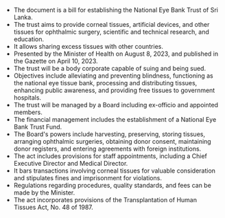 - The document is a bill for establishing the National Eye Bank Trust of Sri Lanka.
- The trust aims to provide corneal tissues, artificial devices, and other tissues for ophthalmic surgery, scientific and technical research, and education.
- It allows sharing excess tissues with other countries.
- Presented by the Minister of Health on August 8, 2023, and published in the Gazette on April 10, 2023.
- The trust will be a body corporate capable of suing and being sued.
- Objectives include alleviating and preventing blindness, functioning as the national eye tissue bank, processing and distributing tissues, enhancing public awareness, and providing free tissues to government hospitals.
- The trust will be managed by a Board including ex-officio and appointed members.
- The financial management includes the establishment of a National Eye Bank Trust Fund.
- The Board's powers include harvesting, preserving, storing tissues, arranging ophthalmic surgeries, obtaining donor consent, maintaining donor registers, and entering agreements with foreign institutions.
- The act includes provisions for staff appointments, including a Chief Executive Director and Medical Director.
- It bars transactions involving corneal tissues for valuable consideration and stipulates fines and imprisonment for violations.
- Regulations regarding procedures, quality standards, and fees can be made by the Minister.
- The act incorporates provisions of the Transplantation of Human Tissues Act, No. 48 of 1987.